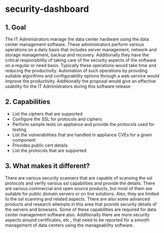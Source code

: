 # security-dashboard

## 1. Goal
The IT Administrators manage the data center hardware using the data center management software. These administrators perform various operations on a daily basis that includes server management, network and storage management, backup and recovery. Additionally they have the critical responsibility of taking care of the security aspects of the software on a regular or need basis.  Typically these operations would take time and reducing the productivity.  Automation of such operations by providing suitable algorithms and configurability options through a web service would improve the productivity. Additionally the proposal would give an effective usability for the IT Administrators during this software release

## 2. Capabilities
 - List the ciphers that are supported
 - Configure the SSL for protocols and ciphers
 - Perform sample tests on appliance and provide the protocols used for testing
 - List the vulnerabilities that are handled in appliance CVEs for a given component
 - Provides public cert details
 - List the protocols that are supported


## 3. What makes it different?
There are various security scanners that are capable of scanning the ssl protocols and verify various ssl capabilities and provide the details. There are various commercial and open source products, but most of them are suitable for public domain servers or on line solutions. Also, they are limited to the ssl scanning and related aspects. There are also some advanced products and research attempts in this area that provide security details of the servers and browsers. Some of these capabilities are required for data center management software also. Additionally there are more security aspects around certificates, etc., that need to be reported for a smooth management of data centers using the manageability software.

